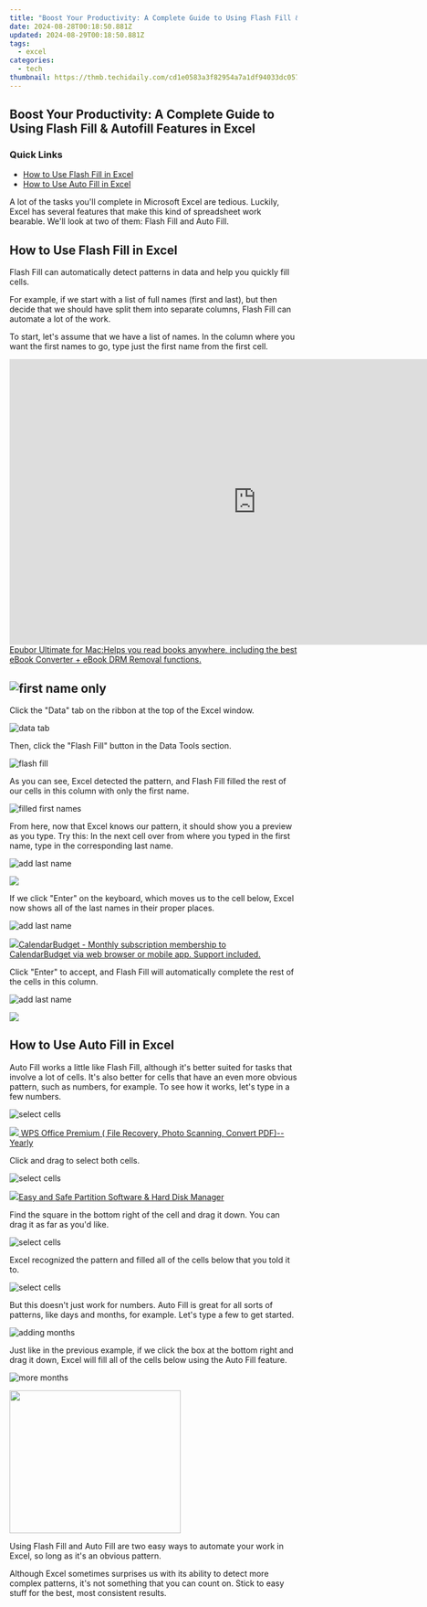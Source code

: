 ```yaml
---
title: "Boost Your Productivity: A Complete Guide to Using Flash Fill & Autofill Features in Excel"
date: 2024-08-28T00:18:50.881Z
updated: 2024-08-29T00:18:50.881Z
tags:
  - excel
categories:
  - tech
thumbnail: https://thmb.techidaily.com/cd1e0583a3f82954a7a1df94033dc0576cc47353ebb15c30e049205c45a363ba.jpg
---
```


## Boost Your Productivity: A Complete Guide to Using Flash Fill & Autofill Features in Excel

### Quick Links

* [How to Use Flash Fill in Excel](https://facebook-video-recording.techidaily.com/2024-approved-mastering-facebook-broadcasts-android-and-ios-tips/)
* [How to Use Auto Fill in Excel](https://extra-lessons.techidaily.com/battle-of-the-titans-gopro-hero4-black-versus-drift-ghost-s-for-2024/)

 A lot of the tasks you'll complete in Microsoft Excel are tedious. Luckily, Excel has several features that make this kind of spreadsheet work bearable. We'll look at two of them: Flash Fill and Auto Fill.

##  How to Use Flash Fill in Excel

 Flash Fill can automatically detect patterns in data and help you quickly fill cells.

 For example, if we start with a list of full names (first and last), but then decide that we should have split them into separate columns, Flash Fill can automate a lot of the work.

 To start, let's assume that we have a list of names. In the column where you want the first names to go, type just the first name from the first cell.

<!-- affiliate ads begin -->
<a href="https://secure.2checkout.com/order/checkout.php?PRODS=4599952&QTY=1&AFFILIATE=108875&CART=1"><iframe width="864" height="500" src="https://www.youtube.com/embed/jVnfr5HudQw" title="The Latest and Easiest Solution to Remove Kindle DRM on Windows (without Degrading)" frameborder="0" allow="accelerometer; autoplay; clipboard-write; encrypted-media; gyroscope; picture-in-picture; web-share" referrerpolicy="strict-origin-when-cross-origin" allowfullscreen></iframe>Epubor Ultimate for Mac:Helps you read books anywhere, including the best eBook Converter + eBook DRM Removal functions.</a>
<!-- affiliate ads end -->
## ![first name only](https://static0.howtogeekimages.com/wordpress/wp-content/uploads/2021/02/firstname.png) 

 Click the "Data" tab on the ribbon at the top of the Excel window.

![data tab](https://static1.howtogeekimages.com/wordpress/wp-content/uploads/2021/02/data.png) 

 Then, click the "Flash Fill" button in the Data Tools section.

![flash fill](https://static1.howtogeekimages.com/wordpress/wp-content/uploads/2021/02/flashfill.png) 

 As you can see, Excel detected the pattern, and Flash Fill filled the rest of our cells in this column with only the first name.

![filled first names](https://static1.howtogeekimages.com/wordpress/wp-content/uploads/2021/02/filled.png) 

 From here, now that Excel knows our pattern, it should show you a preview as you type. Try this: In the next cell over from where you typed in the first name, type in the corresponding last name.

![add last name](https://static1.howtogeekimages.com/wordpress/wp-content/uploads/2021/02/lastname.png) 

<!-- affiliate ads begin -->
<a href="https://store.nero.com/order/checkout.php?PRODS=42570605&QTY=1&AFFILIATE=108875&CART=1"><img src="http://cdnwww.nero.com/nero-com-wAssets/img/banners/2023/usbXcopy/Nero_USB_x_copy_Screen_2.png" border="0"></a>
<!-- affiliate ads end -->
 If we click "Enter" on the keyboard, which moves us to the cell below, Excel now shows all of the last names in their proper places.

![add last name](https://static1.howtogeekimages.com/wordpress/wp-content/uploads/2021/02/lastname.png) 

<!-- affiliate ads begin -->
<a href="https://secure.2checkout.com/order/checkout.php?PRODS=37701530&QTY=1&AFFILIATE=108875&CART=1"><img src="https://secure.avangate.com/images/merchant/6fe0c81e3f9438db11ebbfba6c5ce460/products/copy_cbLogo_with_text_blue.png" border="0">CalendarBudget - Monthly subscription membership to CalendarBudget via web browser or mobile app. Support included. </a>
<!-- affiliate ads end -->
 Click "Enter" to accept, and Flash Fill will automatically complete the rest of the cells in this column.

![add last name](https://static1.howtogeekimages.com/wordpress/wp-content/uploads/2021/02/lastname.png) 

<!-- affiliate ads begin -->
<a href="https://secure.2checkout.com/order/checkout.php?PRODS=4620778&QTY=1&AFFILIATE=108875&CART=1"><img src="https://secure.avangate.com/images/merchant/07dd4d5a72f5740ef0f035f201951476/300__250banner.jpg" border="0"></a>
<!-- affiliate ads end -->
##  How to Use Auto Fill in Excel

 Auto Fill works a little like Flash Fill, although it's better suited for tasks that involve a lot of cells. It's also better for cells that have an even more obvious pattern, such as numbers, for example. To see how it works, let's type in a few numbers.

![select cells](https://static1.howtogeekimages.com/wordpress/wp-content/uploads/2021/02/autofill.png) 

<!-- affiliate ads begin -->
<a href="https://secure.2checkout.com/order/checkout.php?PRODS=38729081&QTY=1&AFFILIATE=108875&CART=1"><img src="https://website-prod.cache.wpscdn.com/img/wps-office-pdf-editor-1x.890dbda.png" border="0">
WPS Office Premium ( File Recovery, Photo Scanning, Convert PDF)--Yearly</a>
<!-- affiliate ads end -->
 Click and drag to select both cells.

![select cells](https://static1.howtogeekimages.com/wordpress/wp-content/uploads/2021/02/autofill.png) 

<!-- affiliate ads begin -->
<a href="https://secure.2checkout.com/order/checkout.php?PRODS=22741618&QTY=1&AFFILIATE=108875&CART=1"><img src="https://www.diskpart.com/resource/images/index/dp-index-img-banner-people@2x.png" border="0">Easy and Safe Partition Software & Hard Disk Manager</a>
<!-- affiliate ads end -->
 Find the square in the bottom right of the cell and drag it down. You can drag it as far as you'd like.

![select cells](https://static1.howtogeekimages.com/wordpress/wp-content/uploads/2021/02/autofill.png) 

 Excel recognized the pattern and filled all of the cells below that you told it to.

![select cells](https://static1.howtogeekimages.com/wordpress/wp-content/uploads/2021/02/autofill.png) 

 But this doesn't just work for numbers. Auto Fill is great for all sorts of patterns, like days and months, for example. Let's type a few to get started.

![adding months](https://static1.howtogeekimages.com/wordpress/wp-content/uploads/2021/02/month1.png) 

 Just like in the previous example, if we click the box at the bottom right and drag it down, Excel will fill all of the cells below using the Auto Fill feature.

![more months](https://static1.howtogeekimages.com/wordpress/wp-content/uploads/2021/02/month2.png) 

<!-- affiliate ads begin -->
<a href="https://dhgate.sjv.io/c/5597632/1678785/12108" target="_top" id="1678785"><img src="//a.impactradius-go.com/display-ad/12108-1678785" border="0" alt="" width="300" height="250"/></a>
<!-- affiliate ads end -->
 Using Flash Fill and Auto Fill are two easy ways to automate your work in Excel, so long as it's an obvious pattern.

 Although Excel sometimes surprises us with its ability to detect more complex patterns, it's not something that you can count on. Stick to easy stuff for the best, most consistent results.

<ins class="adsbygoogle"
     style="display:block"
     data-ad-format="autorelaxed"
     data-ad-client="ca-pub-7571918770474297"
     data-ad-slot="1223367746"></ins>



<ins class="adsbygoogle"
     style="display:block"
     data-ad-client="ca-pub-7571918770474297"
     data-ad-slot="8358498916"
     data-ad-format="auto"
     data-full-width-responsive="true"></ins>



